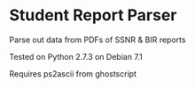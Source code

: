 Student Report Parser
=====================

Parse out data from PDFs of SSNR &amp; BIR reports

Tested on Python 2.7.3 on Debian 7.1 

Requires ps2ascii from ghostscript

